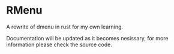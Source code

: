 # RMenu
A rewrite of dmenu in rust for my own learning.

Documentation will be updated as it becomes nesissary, for more information please check the source code.
